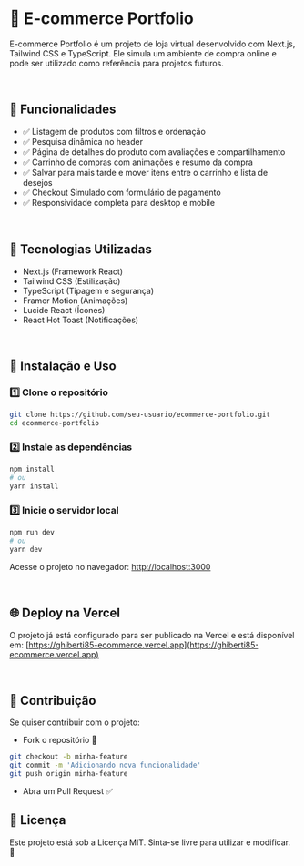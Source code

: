 # 🛒 E-commerce Portfolio
E-commerce Portfolio é um projeto de loja virtual desenvolvido com Next.js, Tailwind CSS e TypeScript. Ele simula um ambiente de compra online e pode ser utilizado como referência para projetos futuros.

<br>

## 📌 Funcionalidades

- ✅ Listagem de produtos com filtros e ordenação
- ✅ Pesquisa dinâmica no header
- ✅ Página de detalhes do produto com avaliações e compartilhamento
- ✅ Carrinho de compras com animações e resumo da compra
- ✅ Salvar para mais tarde e mover itens entre o carrinho e lista de desejos
- ✅ Checkout Simulado com formulário de pagamento
- ✅ Responsividade completa para desktop e mobile

<br>

## 🚀 Tecnologias Utilizadas

- Next.js (Framework React)
- Tailwind CSS (Estilização)
- TypeScript (Tipagem e segurança)
- Framer Motion (Animações)
- Lucide React (Ícones)
- React Hot Toast (Notificações)

</br>

## 🔧 Instalação e Uso

### 1️⃣ Clone o repositório

```bash
git clone https://github.com/seu-usuario/ecommerce-portfolio.git
cd ecommerce-portfolio
```
### 2️⃣ Instale as dependências

```bash
npm install
# ou
yarn install
```
### 3️⃣ Inicie o servidor local

```bash
npm run dev
# ou
yarn dev
```
Acesse o projeto no navegador: [http://localhost:3000](http://localhost:3000)

</br>

## 🌐 Deploy na Vercel

O projeto já está configurado para ser publicado na Vercel e está disponível em:
[https://ghiberti85-ecommerce.vercel.app](https://ghiberti85-ecommerce.vercel.app)

</br>

## 🌟 Contribuição
Se quiser contribuir com o projeto:
- Fork o repositório 🍴
```bash
git checkout -b minha-feature
git commit -m 'Adicionando nova funcionalidade'
git push origin minha-feature
```
- Abra um Pull Request ✅

## 📜 Licença

Este projeto está sob a Licença MIT.
Sinta-se livre para utilizar e modificar. 🚀